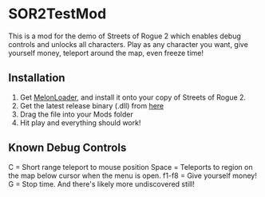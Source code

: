# SOR2TestMod
This is a mod for the demo of Streets of Rogue 2 which enables debug controls and unlocks all characters. Play as any character you want, give yourself money, teleport around the map, even freeze time!
## Installation
1. Get [MelonLoader](melonwiki.xyz), and install it onto your copy of Streets of Rogue 2.
2. Get the latest release binary (.dll) from [here](https://github.com/Brazmann/SOR2DebugMod/releases/tag/Release)
3. Drag the file into your Mods folder
4. Hit play and everything should work!
## Known Debug Controls
C = Short range teleport to mouse position
Space = Teleports to region on the map below cursor when the menu is open.
f1-f8 = Give yourself money!
G = Stop time.
And there's likely more undiscovered still!
